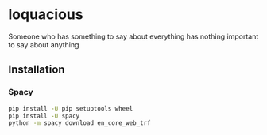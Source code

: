 # loquacious
Someone who has something to say about everything has nothing important to say about anything


## Installation

### Spacy

``` sh
pip install -U pip setuptools wheel
pip install -U spacy
python -m spacy download en_core_web_trf
```

